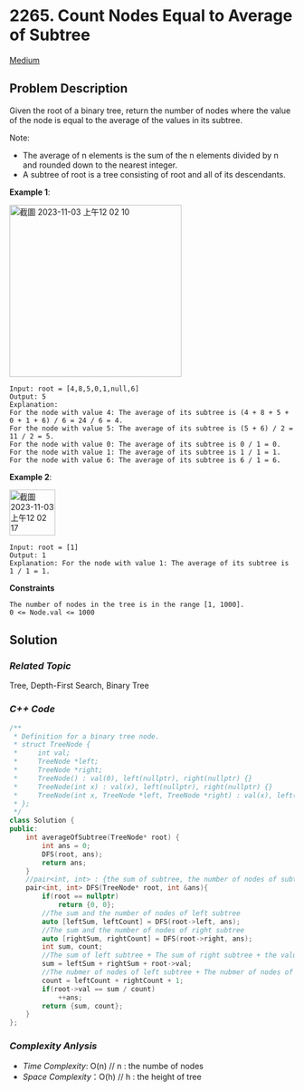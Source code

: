 # 2265. Count Nodes Equal to Average of Subtree
[Medium](https://leetcode.com/problems/count-nodes-equal-to-average-of-subtree/description/)

## Problem Description

Given the root of a binary tree, return the number of nodes where the value of the node is equal to the average of the values in its subtree.

Note:

  - The average of n elements is the sum of the n elements divided by n and rounded down to the nearest integer.
  - A subtree of root is a tree consisting of root and all of its descendants.


**Example 1**:

<img width="304" alt="截圖 2023-11-03 上午12 02 10" src="https://github.com/Eddiecc06/LeetCode/assets/18256877/323f5d36-eb18-4c86-ae0d-47f11ab4d96c">

```
Input: root = [4,8,5,0,1,null,6]
Output: 5
Explanation: 
For the node with value 4: The average of its subtree is (4 + 8 + 5 + 0 + 1 + 6) / 6 = 24 / 6 = 4.
For the node with value 5: The average of its subtree is (5 + 6) / 2 = 11 / 2 = 5.
For the node with value 0: The average of its subtree is 0 / 1 = 0.
For the node with value 1: The average of its subtree is 1 / 1 = 1.
For the node with value 6: The average of its subtree is 6 / 1 = 6.
```
**Example 2**:

<img width="81" alt="截圖 2023-11-03 上午12 02 17" src="https://github.com/Eddiecc06/LeetCode/assets/18256877/22553fa1-8f58-4709-b9ce-06f8b043b5e9">

```
Input: root = [1]
Output: 1
Explanation: For the node with value 1: The average of its subtree is 1 / 1 = 1.
```

**Constraints**
```
The number of nodes in the tree is in the range [1, 1000].
0 <= Node.val <= 1000
```

## Solution

### _Related Topic_
   Tree, Depth-First Search, Binary Tree

### _C++ Code_
```cpp
/**
 * Definition for a binary tree node.
 * struct TreeNode {
 *     int val;
 *     TreeNode *left;
 *     TreeNode *right;
 *     TreeNode() : val(0), left(nullptr), right(nullptr) {}
 *     TreeNode(int x) : val(x), left(nullptr), right(nullptr) {}
 *     TreeNode(int x, TreeNode *left, TreeNode *right) : val(x), left(left), right(right) {}
 * };
 */
class Solution {
public:
    int averageOfSubtree(TreeNode* root) {
        int ans = 0;
        DFS(root, ans);
        return ans;
    }
    //pair<int, int> : {the sum of subtree, the number of nodes of subtree}
    pair<int, int> DFS(TreeNode* root, int &ans){
        if(root == nullptr)
            return {0, 0};
        //The sum and the number of nodes of left subtree
        auto [leftSum, leftCount] = DFS(root->left, ans);
        //The sum and the number of nodes of right subtree
        auto [rightSum, rightCount] = DFS(root->right, ans);
        int sum, count;
        //The sum of left subtree + The sum of right subtree + the value of root
        sum = leftSum + rightSum + root->val;
        //The nubmer of nodes of left subtree + The nubmer of nodes of right subtree + 1 (root)
        count = leftCount + rightCount + 1;
        if(root->val == sum / count)
            ++ans;
        return {sum, count};
    }
};
```

### _Complexity Anlysis_
- _Time Complexity_: O(n) // n : the numbe of nodes
- _Space Complexity_：O(h)  // h : the height of tree
